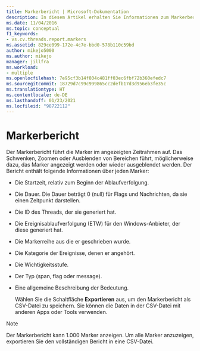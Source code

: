 ```yaml
---
title: Markerbericht | Microsoft-Dokumentation
description: In diesem Artikel erhalten Sie Informationen zum Markerbericht. Dieser führt die Marker im angezeigten Zeitrahmen auf. Außerdem erfahren Sie, wie das Schwenken oder Zoomen dazu führen könnte, dass Marker angezeigt oder ausgeblendet werden.
ms.date: 11/04/2016
ms.topic: conceptual
f1_keywords:
- vs.cv.threads.report.markers
ms.assetid: 829ce099-172e-4c7e-bbd0-578b110c59bd
author: mikejo5000
ms.author: mikejo
manager: jillfra
ms.workload:
- multiple
ms.openlocfilehash: 7e95cf3b14f804c481ff03ec6fbf72b360efedc7
ms.sourcegitcommit: 18729d7c99c999865cc2defb17d3d956eb3fe35c
ms.translationtype: HT
ms.contentlocale: de-DE
ms.lasthandoff: 01/23/2021
ms.locfileid: "98722112"
---
```

# <a name="markers-report"></a>Markerbericht
Der Markerbericht führt die Marker im angezeigten Zeitrahmen auf.  Das Schwenken, Zoomen oder Ausblenden von Bereichen führt, möglicherweise dazu, das Marker angezeigt werden oder wieder ausgeblendet werden. Der Bericht enthält folgende Informationen über jeden Marker:

- Die Startzeit, relativ zum Beginn der Ablaufverfolgung.

- Die Dauer. Die Dauer beträgt 0 (null) für Flags und Nachrichten, da sie einen Zeitpunkt darstellen.

- Die ID des Threads, der sie generiert hat.

- Die Ereignisablaufverfolgung (ETW) für den Windows-Anbieter, der diese generiert hat.

- Die Markerreihe aus die er geschrieben wurde.

- Die Kategorie der Ereignisse, denen er angehört.

- Die Wichtigkeitsstufe.

- Der Typ (span, flag oder message).

- Eine allgemeine Beschreibung der Bedeutung.

  Wählen Sie die Schaltfläche **Exportieren** aus, um den Markerbericht als CSV-Datei zu speichern. Sie können die Daten in der CSV-Datei mit anderen Apps oder Tools verwenden.

> [!NOTE]
> Der Markerbericht kann 1.000 Marker anzeigen. Um alle Marker anzuzeigen, exportieren Sie den vollständigen Bericht in eine CSV-Datei.
